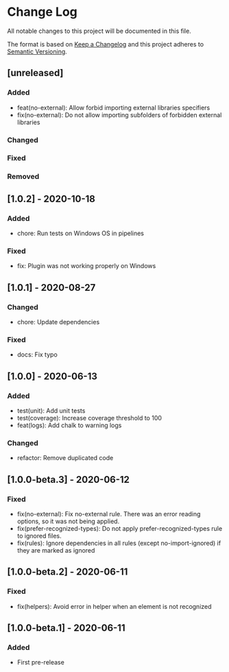 # Change Log
All notable changes to this project will be documented in this file.

The format is based on [Keep a Changelog](http://keepachangelog.com/)
and this project adheres to [Semantic Versioning](http://semver.org/).

## [unreleased]
### Added
- feat(no-external): Allow forbid importing external libraries specifiers
- fix(no-external): Do not allow importing subfolders of forbidden external libraries

### Changed
### Fixed
### Removed

## [1.0.2] - 2020-10-18
### Added
- chore: Run tests on Windows OS in pipelines

### Fixed
- fix: Plugin was not working properly on Windows

## [1.0.1] - 2020-08-27
### Changed
- chore: Update dependencies

### Fixed
- docs: Fix typo

## [1.0.0] - 2020-06-13
### Added
- test(unit): Add unit tests
- test(coverage): Increase coverage threshold to 100
- feat(logs): Add chalk to warning logs

### Changed
- refactor: Remove duplicated code

## [1.0.0-beta.3] - 2020-06-12
### Fixed
- fix(no-external): Fix no-external rule. There was an error reading options, so it was not being applied.
- fix(prefer-recognized-types): Do not apply prefer-recognized-types rule to ignored files.
- fix(rules): Ignore dependencies in all rules (except no-import-ignored) if they are marked as ignored

## [1.0.0-beta.2] - 2020-06-11
### Fixed
- fix(helpers): Avoid error in helper when an element is not recognized

## [1.0.0-beta.1] - 2020-06-11
### Added
- First pre-release
